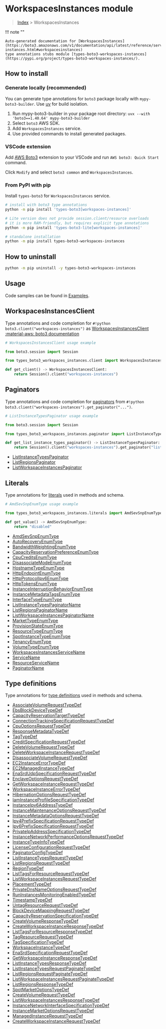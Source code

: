 #  WorkspacesInstances module

> [Index](../README.md) > WorkspacesInstances

!!! note ""

    Auto-generated documentation for [WorkspacesInstances](https://boto3.amazonaws.com/v1/documentation/api/latest/reference/services/workspaces-instances.html#workspacesinstances)
    type annotations stubs module [types-boto3-workspaces-instances](https://pypi.org/project/types-boto3-workspaces-instances/).

## How to install

### Generate locally (recommended)

You can generate type annotations for `boto3` package locally with `mypy-boto3-builder`.
Use [uv](https://docs.astral.sh/uv/getting-started/installation/) for build isolation.

1. Run mypy-boto3-builder in your package root directory: `uvx --with 'boto3==1.40.64' mypy-boto3-builder`
1. Select `boto3` AWS SDK.
1. Add `WorkspacesInstances` service.
1. Use provided commands to install generated packages.


### VSCode extension

Add [AWS Boto3](https://marketplace.visualstudio.com/items?itemName=Boto3typed.boto3-ide)
extension to your VSCode and run `AWS boto3: Quick Start` command.

Click `Modify` and select `boto3 common` and `WorkspacesInstances`.


### From PyPI with pip

Install `types-boto3` for `WorkspacesInstances` service.

```bash
# install with boto3 type annotations
python -m pip install 'types-boto3[workspaces-instances]'

# Lite version does not provide session.client/resource overloads
# it is more RAM-friendly, but requires explicit type annotations
python -m pip install 'types-boto3-lite[workspaces-instances]'

# standalone installation
python -m pip install types-boto3-workspaces-instances
```



## How to uninstall

```bash
python -m pip uninstall -y types-boto3-workspaces-instances
```

## Usage

Code samples can be found in [Examples](./usage.md).

## WorkspacesInstancesClient

Type annotations and code completion for  `#!python boto3.client("workspaces-instances")` as [WorkspacesInstancesClient](./client.md)
[:material-aws: boto3 documentation](https://boto3.amazonaws.com/v1/documentation/api/latest/reference/services/workspaces-instances.html#WorkspacesInstances.Client)

```python
# WorkspacesInstancesClient usage example

from boto3.session import Session

from types_boto3_workspaces_instances.client import WorkspacesInstancesClient

def get_client() -> WorkspacesInstancesClient:
    return Session().client("workspaces-instances")
```


## Paginators

Type annotations and code completion for [paginators](./paginators.md)
from `#!python boto3.client("workspaces-instances").get_paginator("...")`.

```python
# ListInstanceTypesPaginator usage example

from boto3.session import Session

from types_boto3_workspaces_instances.paginator import ListInstanceTypesPaginator

def get_list_instance_types_paginator() -> ListInstanceTypesPaginator:
    return Session().client("workspaces-instances").get_paginator("list_instance_types"))
```

- [ListInstanceTypesPaginator](./paginators.md#listinstancetypespaginator)
- [ListRegionsPaginator](./paginators.md#listregionspaginator)
- [ListWorkspaceInstancesPaginator](./paginators.md#listworkspaceinstancespaginator)









## Literals

Type annotations for [literals](./literals.md) used in methods and schema.

```python
# AmdSevSnpEnumType usage example

from types_boto3_workspaces_instances.literals import AmdSevSnpEnumType

def get_value() -> AmdSevSnpEnumType:
    return "disabled"
```

- [AmdSevSnpEnumType](./literals.md#amdsevsnpenumtype)
- [AutoRecoveryEnumType](./literals.md#autorecoveryenumtype)
- [BandwidthWeightingEnumType](./literals.md#bandwidthweightingenumtype)
- [CapacityReservationPreferenceEnumType](./literals.md#capacityreservationpreferenceenumtype)
- [CpuCreditsEnumType](./literals.md#cpucreditsenumtype)
- [DisassociateModeEnumType](./literals.md#disassociatemodeenumtype)
- [HostnameTypeEnumType](./literals.md#hostnametypeenumtype)
- [HttpEndpointEnumType](./literals.md#httpendpointenumtype)
- [HttpProtocolIpv6EnumType](./literals.md#httpprotocolipv6enumtype)
- [HttpTokensEnumType](./literals.md#httptokensenumtype)
- [InstanceInterruptionBehaviorEnumType](./literals.md#instanceinterruptionbehaviorenumtype)
- [InstanceMetadataTagsEnumType](./literals.md#instancemetadatatagsenumtype)
- [InterfaceTypeEnumType](./literals.md#interfacetypeenumtype)
- [ListInstanceTypesPaginatorName](./literals.md#listinstancetypespaginatorname)
- [ListRegionsPaginatorName](./literals.md#listregionspaginatorname)
- [ListWorkspaceInstancesPaginatorName](./literals.md#listworkspaceinstancespaginatorname)
- [MarketTypeEnumType](./literals.md#markettypeenumtype)
- [ProvisionStateEnumType](./literals.md#provisionstateenumtype)
- [ResourceTypeEnumType](./literals.md#resourcetypeenumtype)
- [SpotInstanceTypeEnumType](./literals.md#spotinstancetypeenumtype)
- [TenancyEnumType](./literals.md#tenancyenumtype)
- [VolumeTypeEnumType](./literals.md#volumetypeenumtype)
- [WorkspacesInstancesServiceName](./literals.md#workspacesinstancesservicename)
- [ServiceName](./literals.md#servicename)
- [ResourceServiceName](./literals.md#resourceservicename)
- [PaginatorName](./literals.md#paginatorname)




## Type definitions

Type annotations for [type definitions](./type_defs.md) used in methods and schema.

- [AssociateVolumeRequestTypeDef](./type_defs.md#associatevolumerequesttypedef)
- [EbsBlockDeviceTypeDef](./type_defs.md#ebsblockdevicetypedef)
- [CapacityReservationTargetTypeDef](./type_defs.md#capacityreservationtargettypedef)
- [ConnectionTrackingSpecificationRequestTypeDef](./type_defs.md#connectiontrackingspecificationrequesttypedef)
- [CpuOptionsRequestTypeDef](./type_defs.md#cpuoptionsrequesttypedef)
- [ResponseMetadataTypeDef](./type_defs.md#responsemetadatatypedef)
- [TagTypeDef](./type_defs.md#tagtypedef)
- [CreditSpecificationRequestTypeDef](./type_defs.md#creditspecificationrequesttypedef)
- [DeleteVolumeRequestTypeDef](./type_defs.md#deletevolumerequesttypedef)
- [DeleteWorkspaceInstanceRequestTypeDef](./type_defs.md#deleteworkspaceinstancerequesttypedef)
- [DisassociateVolumeRequestTypeDef](./type_defs.md#disassociatevolumerequesttypedef)
- [EC2InstanceErrorTypeDef](./type_defs.md#ec2instanceerrortypedef)
- [EC2ManagedInstanceTypeDef](./type_defs.md#ec2managedinstancetypedef)
- [EnaSrdUdpSpecificationRequestTypeDef](./type_defs.md#enasrdudpspecificationrequesttypedef)
- [EnclaveOptionsRequestTypeDef](./type_defs.md#enclaveoptionsrequesttypedef)
- [GetWorkspaceInstanceRequestTypeDef](./type_defs.md#getworkspaceinstancerequesttypedef)
- [WorkspaceInstanceErrorTypeDef](./type_defs.md#workspaceinstanceerrortypedef)
- [HibernationOptionsRequestTypeDef](./type_defs.md#hibernationoptionsrequesttypedef)
- [IamInstanceProfileSpecificationTypeDef](./type_defs.md#iaminstanceprofilespecificationtypedef)
- [InstanceIpv6AddressTypeDef](./type_defs.md#instanceipv6addresstypedef)
- [InstanceMaintenanceOptionsRequestTypeDef](./type_defs.md#instancemaintenanceoptionsrequesttypedef)
- [InstanceMetadataOptionsRequestTypeDef](./type_defs.md#instancemetadataoptionsrequesttypedef)
- [Ipv4PrefixSpecificationRequestTypeDef](./type_defs.md#ipv4prefixspecificationrequesttypedef)
- [Ipv6PrefixSpecificationRequestTypeDef](./type_defs.md#ipv6prefixspecificationrequesttypedef)
- [PrivateIpAddressSpecificationTypeDef](./type_defs.md#privateipaddressspecificationtypedef)
- [InstanceNetworkPerformanceOptionsRequestTypeDef](./type_defs.md#instancenetworkperformanceoptionsrequesttypedef)
- [InstanceTypeInfoTypeDef](./type_defs.md#instancetypeinfotypedef)
- [LicenseConfigurationRequestTypeDef](./type_defs.md#licenseconfigurationrequesttypedef)
- [PaginatorConfigTypeDef](./type_defs.md#paginatorconfigtypedef)
- [ListInstanceTypesRequestTypeDef](./type_defs.md#listinstancetypesrequesttypedef)
- [ListRegionsRequestTypeDef](./type_defs.md#listregionsrequesttypedef)
- [RegionTypeDef](./type_defs.md#regiontypedef)
- [ListTagsForResourceRequestTypeDef](./type_defs.md#listtagsforresourcerequesttypedef)
- [ListWorkspaceInstancesRequestTypeDef](./type_defs.md#listworkspaceinstancesrequesttypedef)
- [PlacementTypeDef](./type_defs.md#placementtypedef)
- [PrivateDnsNameOptionsRequestTypeDef](./type_defs.md#privatednsnameoptionsrequesttypedef)
- [RunInstancesMonitoringEnabledTypeDef](./type_defs.md#runinstancesmonitoringenabledtypedef)
- [TimestampTypeDef](./type_defs.md#timestamptypedef)
- [UntagResourceRequestTypeDef](./type_defs.md#untagresourcerequesttypedef)
- [BlockDeviceMappingRequestTypeDef](./type_defs.md#blockdevicemappingrequesttypedef)
- [CapacityReservationSpecificationTypeDef](./type_defs.md#capacityreservationspecificationtypedef)
- [CreateVolumeResponseTypeDef](./type_defs.md#createvolumeresponsetypedef)
- [CreateWorkspaceInstanceResponseTypeDef](./type_defs.md#createworkspaceinstanceresponsetypedef)
- [ListTagsForResourceResponseTypeDef](./type_defs.md#listtagsforresourceresponsetypedef)
- [TagResourceRequestTypeDef](./type_defs.md#tagresourcerequesttypedef)
- [TagSpecificationTypeDef](./type_defs.md#tagspecificationtypedef)
- [WorkspaceInstanceTypeDef](./type_defs.md#workspaceinstancetypedef)
- [EnaSrdSpecificationRequestTypeDef](./type_defs.md#enasrdspecificationrequesttypedef)
- [GetWorkspaceInstanceResponseTypeDef](./type_defs.md#getworkspaceinstanceresponsetypedef)
- [ListInstanceTypesResponseTypeDef](./type_defs.md#listinstancetypesresponsetypedef)
- [ListInstanceTypesRequestPaginateTypeDef](./type_defs.md#listinstancetypesrequestpaginatetypedef)
- [ListRegionsRequestPaginateTypeDef](./type_defs.md#listregionsrequestpaginatetypedef)
- [ListWorkspaceInstancesRequestPaginateTypeDef](./type_defs.md#listworkspaceinstancesrequestpaginatetypedef)
- [ListRegionsResponseTypeDef](./type_defs.md#listregionsresponsetypedef)
- [SpotMarketOptionsTypeDef](./type_defs.md#spotmarketoptionstypedef)
- [CreateVolumeRequestTypeDef](./type_defs.md#createvolumerequesttypedef)
- [ListWorkspaceInstancesResponseTypeDef](./type_defs.md#listworkspaceinstancesresponsetypedef)
- [InstanceNetworkInterfaceSpecificationTypeDef](./type_defs.md#instancenetworkinterfacespecificationtypedef)
- [InstanceMarketOptionsRequestTypeDef](./type_defs.md#instancemarketoptionsrequesttypedef)
- [ManagedInstanceRequestTypeDef](./type_defs.md#managedinstancerequesttypedef)
- [CreateWorkspaceInstanceRequestTypeDef](./type_defs.md#createworkspaceinstancerequesttypedef)

